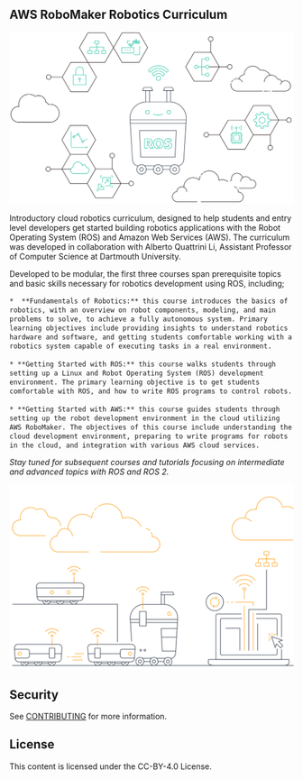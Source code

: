 ## AWS RoboMaker Robotics Curriculum

![ros-cloud](ros-cloud.png)

Introductory cloud robotics curriculum, designed to help students and entry level developers get started building robotics applications with the Robot Operating System (ROS) and Amazon Web Services (AWS). The curriculum was developed in collaboration with Alberto Quattrini Li, Assistant Professor of Computer Science at Dartmouth University.

Developed to be modular, the first three courses span prerequisite topics and basic skills necessary for robotics development using ROS, including;

    *  **Fundamentals of Robotics:** this course introduces the basics of robotics, with an overview on robot components, modeling, and main problems to solve, to achieve a fully autonomous system. Primary learning objectives include providing insights to understand robotics hardware and software, and getting students comfortable working with a robotics system capable of executing tasks in a real environment.

    * **Getting Started with ROS:** this course walks students through setting up a Linux and Robot Operating System (ROS) development environment. The primary learning objective is to get students comfortable with ROS, and how to write ROS programs to control robots.

    * **Getting Started with AWS:** this course guides students through setting up the robot development environment in the cloud utilizing AWS RoboMaker. The objectives of this course include understanding the cloud development environment, preparing to write programs for robots in the cloud, and integration with various AWS cloud services.

_Stay tuned for subsequent courses and tutorials focusing on intermediate and advanced topics with ROS and ROS 2._

![robot-fleet](robot-fleet.png)

## Security

See [CONTRIBUTING](CONTRIBUTING.md#security-issue-notifications) for more information.

## License

This content is licensed under the CC-BY-4.0 License.
